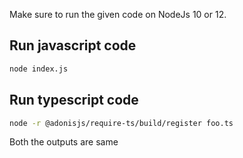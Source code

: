 Make sure to run the given code on NodeJs 10 or 12.

## Run javascript code

```sh
node index.js
```

## Run typescript code

```sh
node -r @adonisjs/require-ts/build/register foo.ts
```

Both the outputs are same
